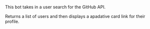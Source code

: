 This bot takes in a user search for the GitHub API. 

Returns a list of users and then displays a apadative card link for their profile.
